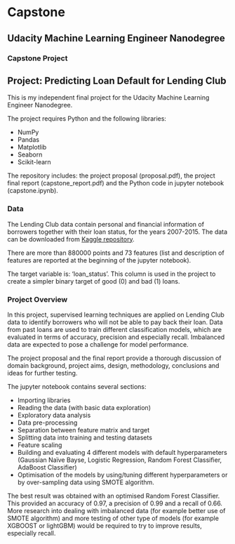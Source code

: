 # Capstone

## Udacity Machine Learning Engineer Nanodegree

### Capstone Project

## Project: Predicting Loan Default for Lending Club

This is my independent final project for the Udacity Machine Learning Engineer Nanodegree.

The project requires Python and the following libraries:
-	NumPy
-	Pandas
-	Matplotlib
-	Seaborn
-	Scikit-learn

The repository includes: the project proposal (proposal.pdf), the project final report (capstone_report.pdf) and the Python code in jupyter notebook (capstone.ipynb).

### Data
The Lending Club data contain personal and financial information of borrowers together with their loan status, for the years 2007-2015.
The data can be downloaded from [Kaggle repository](https://www.kaggle.com/wendykan/lending-club-loan-data).

There are more than 880000 points and 73 features (list and description of features are reported at the beginning of the jupyter notebook).

The target variable is: ‘loan_status’. This column is used in the project to create a simpler binary target of good (0) and bad (1) loans.

### Project Overview
In this project, supervised learning techniques are applied on Lending Club data to identify borrowers who will not be able to pay back their loan. Data from past loans are used to train different classification models, which are evaluated in terms of accuracy, precision and especially recall. Imbalanced data are expected to pose a challenge for model performance.

The project proposal and the final report provide a thorough discussion of domain background, project aims, design, methodology, conclusions and ideas for further testing. 

The jupyter notebook contains several sections:
-	Importing libraries
-	Reading the data (with basic data exploration)
-	Exploratory data analysis
-	Data pre-processing
-	Separation between feature matrix and target
-	Splitting data into training and testing datasets
-	Feature scaling
-	Building and evaluating 4 different models with default hyperparameters (Gaussian Naïve Bayse, Logistic Regression, Random Forest Classifier, AdaBoost Classifier)
-	Optimisation of the models by using/tuning different hyperparameters or by over-sampling data using SMOTE algorithm.

The best result was obtained with an optimised Random Forest Classifier. This provided an accuracy of 0.97, a precision of 0.99 and a recall of 0.66. More research into dealing with imbalanced data (for example better use of SMOTE algorithm) and more testing of other type of models (for example XGBOOST or lightGBM) would be required to try to improve results, especially recall.
